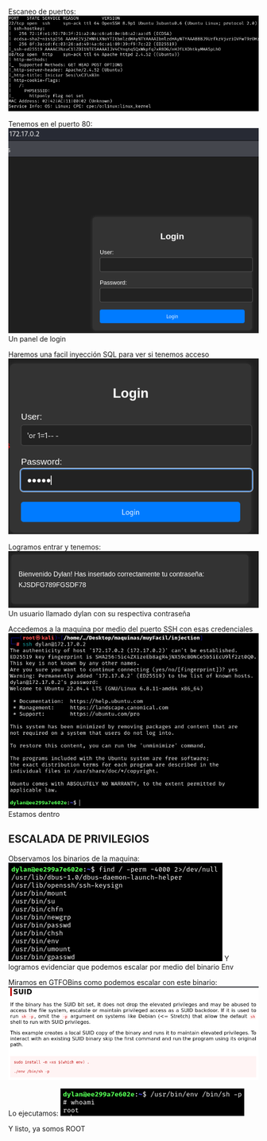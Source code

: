 Escaneo de puertos:
![](../../../Images/Pasted%20image%2020240707195702.png)

Tenemos en el puerto 80:
![](../../../Images/Pasted%20image%2020240707195737.png)
Un panel de login

Haremos una facil inyección SQL para ver si tenemos acceso
![](../../../Images/Pasted%20image%2020240707200000.png)

Logramos entrar y tenemos:
![](../../../Images/Pasted%20image%2020240707200026.png)
Un usuario llamado dylan con su respectiva contraseña

Accedemos a la maquina por medio del puerto SSH con esas credenciales
![](../../../Images/Pasted%20image%2020240707200153.png)
Estamos dentro

## ESCALADA DE PRIVILEGIOS

Observamos los binarios de la maquina:
![](../../../Images/Pasted%20image%2020240707200319.png)
Y logramos evidenciar que podemos escalar por medio del binario Env

Miramos en GTFOBins como podemos escalar con este binario:
![](../../../Images/Pasted%20image%2020240707200418.png)

Lo ejecutamos:
![](../../../Images/Pasted%20image%2020240707200517.png)

Y listo, ya somos ROOT

